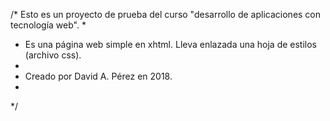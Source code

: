 /* Esto es un proyecto de prueba del curso "desarrollo de aplicaciones con tecnología web".
*
* Es una página web simple en xhtml. Lleva enlazada una hoja de estilos (archivo css).
*
* Creado por David A. Pérez en 2018.
*
*/